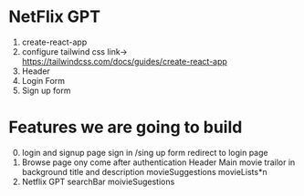 # NetFlix GPT 
1. create-react-app
2. configure tailwind css link-> https://tailwindcss.com/docs/guides/create-react-app
3. Header
4. Login Form
5. Sign up form

# Features we are going to build
0. login and signup page
     sign in /sing up form
     redirect to login page
1. Browse page ony come after authentication 
    Header
    Main movie
         trailor in background
         title and description
         movieSuggestions 
              movieLists*n
2. Netflix GPT
      searchBar
      moivieSugestions